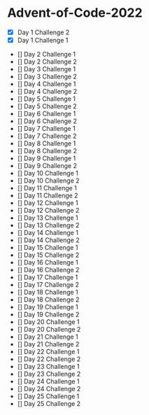 # Advent-of-Code-2022
- [X] Day 1 Challenge 2 
- [X] Day 1 Challenge 1 
- [] Day 2 Challenge 1 
- [] Day 2 Challenge 2 
- [] Day 3 Challenge 1 
- [] Day 3 Challenge 2 
- [] Day 4 Challenge 1 
- [] Day 4 Challenge 2 
- [] Day 5 Challenge 1 
- [] Day 5 Challenge 2 
- [] Day 6 Challenge 1 
- [] Day 6 Challenge 2 
- [] Day 7 Challenge 1 
- [] Day 7 Challenge 2 
- [] Day 8 Challenge 1 
- [] Day 8 Challenge 2 
- [] Day 9 Challenge 1 
- [] Day 9 Challenge 2 
- [] Day 10 Challenge 1 
- [] Day 10 Challenge 2 
- [] Day 11 Challenge 1 
- [] Day 11 Challenge 2 
- [] Day 12 Challenge 1 
- [] Day 12 Challenge 2 
- [] Day 13 Challenge 1 
- [] Day 13 Challenge 2 
- [] Day 14 Challenge 1 
- [] Day 14 Challenge 2 
- [] Day 15 Challenge 1 
- [] Day 15 Challenge 2 
- [] Day 16 Challenge 1 
- [] Day 16 Challenge 2 
- [] Day 17 Challenge 1 
- [] Day 17 Challenge 2 
- [] Day 18 Challenge 1 
- [] Day 18 Challenge 2 
- [] Day 19 Challenge 1 
- [] Day 19 Challenge 2 
- [] Day 20 Challenge 1 
- [] Day 20 Challenge 2 
- [] Day 21 Challenge 1 
- [] Day 21 Challenge 2 
- [] Day 22 Challenge 1 
- [] Day 22 Challenge 2 
- [] Day 23 Challenge 1 
- [] Day 23 Challenge 2 
- [] Day 24 Challenge 1 
- [] Day 24 Challenge 2 
- [] Day 25 Challenge 1 
- [] Day 25 Challenge 2 